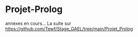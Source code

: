 # Projet-Prolog
annexes en cours...
La suite sur https://github.com/Tewf/Stage_GAEL/tree/main/Projet_Prolog
